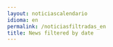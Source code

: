 ```yaml
---
layout: noticiascalendario
idioma: en
permalink: /noticiasfiltradas_en
title: News filtered by date
---
```

